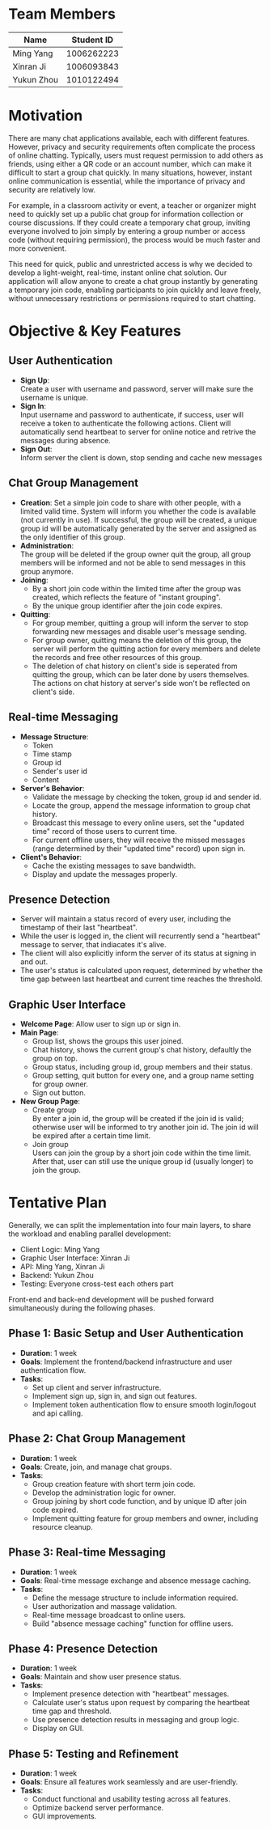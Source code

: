 # Team Members
| Name       | Student ID |
| ---------- | ---------- |
| Ming Yang  | 1006262223 |
| Xinran Ji  | 1006093843 |
| Yukun Zhou | 1010122494 |

# Motivation 
  There are many chat applications available, each with different features. However, privacy and security requirements often complicate the process of online chatting. Typically, users must request permission to add others as friends, using either a QR code or an account number, which can make it difficult to start a group chat quickly. In many situations, however, instant online communication is essential, while the importance of privacy and security are relatively low. 
  
  For example, in a classroom activity or event, a teacher or organizer might need to quickly set up a public chat group for information collection or course discussions. If they could create a temporary chat group, inviting everyone involved to join simply by entering a group number or access code (without requiring permission), the process would be much faster and more convenient. 
  
  This need for quick, public and unrestricted access is why we decided to develop a light-weight, real-time, instant online chat solution. Our application will allow anyone to create a chat group instantly by generating a temporary join code, enabling participants to join quickly and leave freely, without unnecessary restrictions or permissions required to start chatting.

# Objective & Key Features
## User Authentication
- **Sign Up**:  
  Create a user with username and password, server will make sure the username is unique.
- **Sign In**:  
  Input username and password to authenticate, if success, user will receive a token to authenticate the following actions. Client will automatically send heartbeat to server for online notice and retrive the messages during absence. 
- **Sign Out**:  
  Inform server the client is down, stop sending and cache new messages
## Chat Group Management
- **Creation**: 
  Set a simple join code to share with other people, with a limited valid time. System will inform you whether the code is available (not currently in use). If successful, the group will be created, a unique group id will be automatically generated by the server and assigned as the only identifier of this group.
- **Administration**:  
  The group will be deleted if the group owner quit the group, all group members will be informed and not be able to send messages in this group anymore.
- **Joining**:
  - By a short join code within the limited time after the group was created, which reflects the feature of "instant grouping".
  - By the unique group identifier after the join code expires.
- **Quitting**:
  - For group member, quitting a group will inform the server to stop forwarding new messages and disable user's message sending.
  - For group owner, quitting means the deletion of this group, the server will perform the quitting action for every members and delete the records and free other resources of this group.
  - The deletion of chat history on client's side is seperated from quitting the group, which can be later done by users themselves. The actions on chat history at server's side won't be reflected on client's side.
## Real-time Messaging
- **Message Structure**:
  - Token
  - Time stamp
  - Group id
  - Sender's user id
  - Content
- **Server's Behavior**:
  - Validate the message by checking the token, group id and sender id.
  - Locate the group, append the message information to group chat history.
  - Broadcast this message to every online users, set the "updated time" record of those users to current time.
  - For current offline users, they will receive the missed messages (range determined by their "updated time" record) upon sign in.
- **Client's Behavior**:
  - Cache the existing messages to save bandwidth.
  - Display and update the messages properly.
## Presence Detection
- Server will maintain a status record of every user, including the timestamp of their last "heartbeat".
- While the user is logged in, the client will recurrently send a "heartbeat" message to server, that indiacates it's alive.
- The client will also explicitly inform the server of its status at signing in and out.
- The user's status is calculated upon request, determined by whether the time gap between last heartbeat and current time reaches the threshold.
## Graphic User Interface
- **Welcome Page**: Allow user to sign up or sign in.
- **Main Page**:
  - Group list, shows the groups this user joined.
  - Chat history, shows the current group's chat history, defaultly the group on top.
  - Group status, including group id, group members and their status.
  - Group setting, quit button for every one, and a group name setting for group owner.
  - Sign out button.
- **New Group Page**:
  - Create group  
  By enter a join id, the group will be created if the join id is valid; otherwise user will be informed to try another join id. The join id will be expired after a certain time limit.
  - Join group  
  Users can join the group by a short join code within the time limit. After that, user can still use the unique group id (usually longer) to join the group.

# Tentative Plan
Generally, we can split the implementation into four main layers, to share the workload and enabling parallel development:
- Client Logic: Ming Yang
- Graphic User Interface: Xinran Ji
- API: Ming Yang, Xinran Ji
- Backend: Yukun Zhou
- Testing: Everyone cross-test each others part

Front-end and back-end development will be pushed forward simultaneously during the following phases.

## Phase 1: Basic Setup and User Authentication
- **Duration**: 1 week
- **Goals**: Implement the frontend/backend infrastructure and user authentication flow.
- **Tasks**:
  - Set up client and server infrastructure.
  - Implement sign up, sign in, and sign out features.
  - Implement token authentication flow to ensure smooth login/logout and api calling.

## Phase 2: Chat Group Management
- **Duration**: 1 week
- **Goals**: Create, join, and manage chat groups.
- **Tasks**:
  - Group creation feature with short term join code.
  - Develop the administration logic for owner.
  - Group joining by short code function, and by unique ID after join code expired.
  - Implement quitting feature for group members and owner, including resource cleanup.

## Phase 3: Real-time Messaging
- **Duration**: 1 week
- **Goals**: Real-time message exchange and absence message caching.
- **Tasks**:
  - Define the message structure to include information required.
  - User authorization and massage validation.
  - Real-time message broadcast to online users.
  - Build "absence message caching" function for offline users.

## Phase 4: Presence Detection
- **Duration**: 1 week
- **Goals**: Maintain and show user presence status.
- **Tasks**:
  - Implement presence detection with "heartbeat" messages.
  - Calculate user's status upon request by comparing the heartbeat time gap and threshold.
  - Use presence detection results in messaging and group logic.
  - Display on GUI.

## Phase 5: Testing and Refinement
- **Duration**: 1 week
- **Goals**: Ensure all features work seamlessly and are user-friendly.
- **Tasks**:
  - Conduct functional and usability testing across all features.
  - Optimize backend server performance.
  - GUI improvements.

